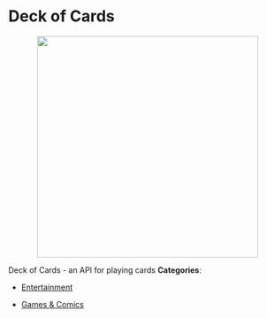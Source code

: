# Deck of Cards

<p align="center">
    <img width="400" src="https://raw.githubusercontent.com/awesome-apis/awesome-apis/apis/deck-of-cards/logo_256x256.png" />
</p>


Deck of Cards - an API for playing cards
**Categories**:

- [Entertainment](https://github/awesome-apis/awesome-apis#entertainment)

- [Games & Comics](https://github/awesome-apis/awesome-apis#games-and-comics)




